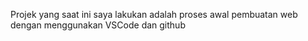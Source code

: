 Projek yang saat ini saya lakukan adalah proses awal pembuatan web dengan menggunakan VSCode dan github